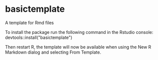 # basictemplate
A template for Rmd files


To install the package run the following command in the Rstudio console:
devtools::install("basictemplate")

Then restart R, the template will now be available when using the New R Markdown dialog and selecting From Template.
